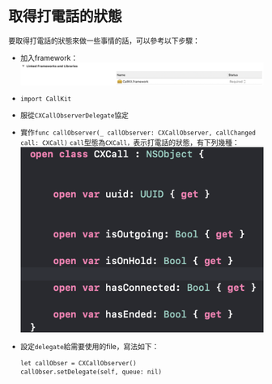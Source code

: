 # 取得打電話的狀態

要取得打電話的狀態來做一些事情的話，可以參考以下步驟：

* 加入framework：![](../../.gitbook/assets/ying-mu-kuai-zhao-20190522-xia-wu-3.52.13.png)
* `import CallKit`
* 服從`CXCallObserverDelegate`協定
* 實作`func callObserver(_ callObserver: CXCallObserver, callChanged call: CXCall)` `call`型態為`CXCall，`表示打電話的狀態，有下列幾種： ![](../../.gitbook/assets/ying-mu-kuai-zhao-20190522-xia-wu-3.59.15.png) 
* 設定`delegate`給需要使用的file，寫法如下：

  `let callObser = CXCallObserver()`  
  `callObser.setDelegate(self, queue: nil)`



